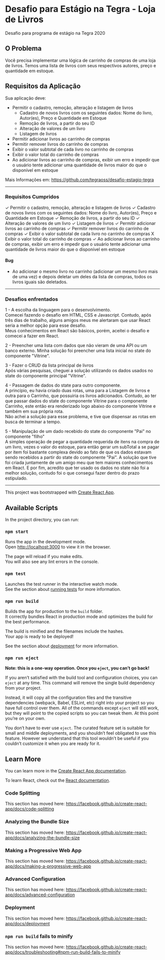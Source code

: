# Desafio para Estágio na Tegra - Loja de Livros

Desafio para programa de estágio na Tegra 2020

## O Problema

Você precisa implementar uma lógica de carrinho de compras de uma loja de livros. Temos uma lista de livros com seus respectivos autores, preço e quantidade em estoque.

## Requisitos da Aplicação

Sua aplicação deve:

- Permitir o cadastro, remoção, alteração e listagem de livros
  - Cadastro de novos livros com os seguintes dados: Nome do livro, Autor(es), Preço e Quantidade em Estoque
  - Remoção de livros, a partir do seu ID
  - Alteração de valores de um livro
  - Listagem de livros
- Permitir adicionar livros ao carrinho de compras
- Permitir remover livros do carrinho de compras
- Exibir o valor subtotal de cada livro no carrinho de compras
- Exibir o valor total do carrinho de compras
- Ao adicionar livros ao carrinho de compras, exibir um erro e impedir que o usuário tente adicionar uma quantidade de livros maior do que o disponível em estoque

Mais Informações em: https://github.com/tegraoss/desafio-estagio-tegra

***

### Requisitos Cumpridos

✓ Permitir o cadastro, remoção, alteração e listagem de livros
  ✓ Cadastro de novos livros com os seguintes dados: Nome do livro, Autor(es), Preço e Quantidade em Estoque
  ✓ Remoção de livros, a partir do seu ID
  ✓ Alteração de valores de um livro
  ✓ Listagem de livros
✓ Permitir adicionar livros ao carrinho de compras
✓ Permitir remover livros do carrinho de compras
✓ Exibir o valor subtotal de cada livro no carrinho de compras
X Exibir o valor total do carrinho de compras
✓ Ao adicionar livros ao carrinho de compras, exibir um erro e impedir que o usuário tente adicionar uma quantidade de livros maior do que o disponível em estoque


#### Bug  

- Ao adicionar o mesmo livro no carrinho (adicionar um mesmo livro mais de uma vez) e depois deletar um deles da lista de compras, todos os livros iguais são deletados.

*** 

### Desafios enfrentados  

1 - A escolha da linguagem para o desenvolvimento.  
    Comecei fazendo o desafio em HTML, CSS e Javascript.
    Contudo, após três dias de trabalho, alguns amigos meus me alertaram que usar React seria a melhor opção para esse desafio.  
    Meus conhecimentos em React são básicos, porém, aceitei o desafio e comecei a fazer em React.

2 - Preencher uma lista com dados que não vieram de uma API ou um banco externo.
    Minha solução foi preencher uma lista inicial no state do componente "Vitrine".

3 - Fazer o CRUD da lista principal de livros  
    Após várias pesquisas, cheguei a solução utilizando os dados usados no state do componente principal "Vitrine".  

4 - Passagem de dados do state para outro componente.  
    A princípio, eu havia criado duas rotas, uma para a Listagem de livros e outra para o Carrinho, que possuiria os livros adicionados. Contudo, ao ter que passar dados do state do componente Vitrine para o componente Carrinho, este então era renderizado logo abaixo do componente Vitrine e também em sua própria rota.  
    Não achei a solução para esse problema, e tive que dispensar as rotas em busca de terminar a tempo.

5 - Manipulação de um dado recebido do state do componente "Pai" no componente "filho"  
    A simples operação de pegar a quantidade requerida de itens na compra de um livro, vezes o valor do estoque, para então gerar um subTotal a se pagar por item foi bastante complexa devido ao fato de que os dados estavam sendo recebidos a partir do state do componente "Pai". A solução que tive foi criada juntamente de um amigo meu que tem maiores conhecimentos em React. E por fim, acredito que ter usado os dados no state não foi a melhor solução, contudo foi o que consegui fazer dentro do prazo estipulado.

***

This project was bootstrapped with [Create React App](https://github.com/facebook/create-react-app).

## Available Scripts

In the project directory, you can run:

### `npm start`

Runs the app in the development mode.<br />
Open [http://localhost:3000](http://localhost:3000) to view it in the browser.

The page will reload if you make edits.<br />
You will also see any lint errors in the console.

### `npm test`

Launches the test runner in the interactive watch mode.<br />
See the section about [running tests](https://facebook.github.io/create-react-app/docs/running-tests) for more information.

### `npm run build`

Builds the app for production to the `build` folder.<br />
It correctly bundles React in production mode and optimizes the build for the best performance.

The build is minified and the filenames include the hashes.<br />
Your app is ready to be deployed!

See the section about [deployment](https://facebook.github.io/create-react-app/docs/deployment) for more information.

### `npm run eject`

**Note: this is a one-way operation. Once you `eject`, you can’t go back!**

If you aren’t satisfied with the build tool and configuration choices, you can `eject` at any time. This command will remove the single build dependency from your project.

Instead, it will copy all the configuration files and the transitive dependencies (webpack, Babel, ESLint, etc) right into your project so you have full control over them. All of the commands except `eject` will still work, but they will point to the copied scripts so you can tweak them. At this point you’re on your own.

You don’t have to ever use `eject`. The curated feature set is suitable for small and middle deployments, and you shouldn’t feel obligated to use this feature. However we understand that this tool wouldn’t be useful if you couldn’t customize it when you are ready for it.

## Learn More

You can learn more in the [Create React App documentation](https://facebook.github.io/create-react-app/docs/getting-started).

To learn React, check out the [React documentation](https://reactjs.org/).

### Code Splitting

This section has moved here: https://facebook.github.io/create-react-app/docs/code-splitting

### Analyzing the Bundle Size

This section has moved here: https://facebook.github.io/create-react-app/docs/analyzing-the-bundle-size

### Making a Progressive Web App

This section has moved here: https://facebook.github.io/create-react-app/docs/making-a-progressive-web-app

### Advanced Configuration

This section has moved here: https://facebook.github.io/create-react-app/docs/advanced-configuration

### Deployment

This section has moved here: https://facebook.github.io/create-react-app/docs/deployment

### `npm run build` fails to minify

This section has moved here: https://facebook.github.io/create-react-app/docs/troubleshooting#npm-run-build-fails-to-minify
